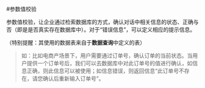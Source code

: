 #参数值校验

参数值校验，让企业通过检索数据库的方式，确认对话中相关信息的状态、正确与否（即是是否真实存在数据库中）。对于“错误信息”，可以定义相应的提示信息。

（特别提醒：其使用的数据表来自于**数据查询**中定义的表）



> 如：比如电商产场景下，用户需要通过订单号，确认订单的当前状态。当用户提供一个订单号后，我们可以去数据库中对此订单号的值进行确认，如信息正确，则此信息可以被使用；如信息错误，则返回信息“此订单号不存在，请您确认后重新输入订单号”。

